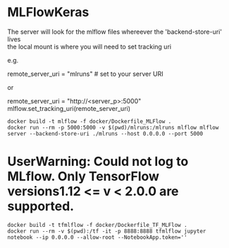 # MLFlowKeras

The server will look for the mlflow files whereever the 'backend-store-uri' lives  
the local mount is where you will need to set tracking uri  

e.g.  

remote_server_uri = "mlruns" # set to your server URI  

or 

remote_server_uri = "http://<server_p>:5000"
mlflow.set_tracking_uri(remote_server_uri)  


```
docker build -t mlflow -f docker/Dockerfile_MLFlow .
docker run --rm -p 5000:5000 -v $(pwd)/mlruns:/mlruns mlflow mlflow server --backend-store-uri ./mlruns --host 0.0.0.0 --port 5000
```
# UserWarning: Could not log to MLflow. Only TensorFlow versions1.12 <= v < 2.0.0 are supported.

```
docker build -t tfmlflow -f docker/Dockerfile_TF_MLFlow .
docker run --rm -v $(pwd):/tf -it -p 8888:8888 tfmlflow jupyter notebook --ip 0.0.0.0 --allow-root --NotebookApp.token=''
```

